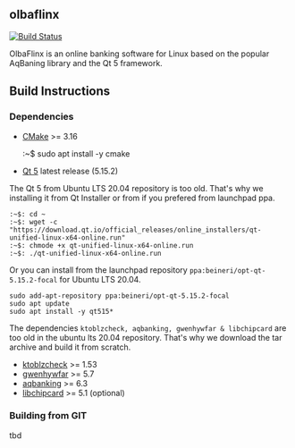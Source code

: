 ## olbaflinx

[![Build Status](https://app.travis-ci.com/chmmou/olbaflinx.svg?branch=develop)](https://app.travis-ci.com/chmmou/olbaflinx)

OlbaFlinx is an online banking software for Linux based on the popular AqBaning library and the Qt 5 framework.

## Build Instructions
### Dependencies

- [CMake](https://cmake.org/download/) >= 3.16


    :~$ sudo apt install -y cmake 

- [Qt 5](https://www.qt.io/download-qt-installer) latest release (5.15.2)

The Qt 5 from Ubuntu LTS 20.04 repository is too old. That's why we installing it from  Qt Installer or from if you prefered from launchpad ppa.


    :~$: cd ~
    :~$: wget -c "https://download.qt.io/official_releases/online_installers/qt-unified-linux-x64-online.run"    
    :~$: chmode +x qt-unified-linux-x64-online.run
    :~$: ./qt-unified-linux-x64-online.run

Or you can install from the launchpad repository `ppa:beineri/opt-qt-5.15.2-focal` for Ubuntu LTS 20.04.


    sudo add-apt-repository ppa:beineri/opt-qt-5.15.2-focal
    sudo apt update
    sudo apt install -y qt515* 

The dependencies `ktoblzcheck, aqbanking, gwenhywfar & libchipcard` are too old in the ubuntu lts 20.04 repository.
That's why we download the tar archive and build it from scratch.

- [ktoblzcheck](https://sourceforge.net/projects/ktoblzcheck/files/) >= 1.53
- [gwenhywfar](https://www.aquamaniac.de/rdm/projects/gwenhywfar/files) >= 5.7
- [aqbanking](https://www.aquamaniac.de/rdm/projects/aqbanking/files) >= 6.3
- [libchipcard](https://www.aquamaniac.de/rdm/projects/libchipcard/files) >= 5.1 (optional)

### Building from GIT
tbd
